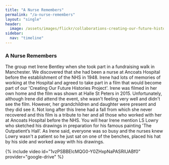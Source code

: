```yaml
---
title: "A Nurse Remembers"
permalink: "/a-nurse-remembers"
layout: "single"
header:
  image: /assets/images/flickr/collaborations-creating-our-future-histories/13a future histories.jpeg
sidebar:
  nav: "timeline"
---
```


### A Nurse Remembers

The group met Irene Bentley when she took part in a fundraising walk in Manchester.  We discovered that she had been a nurse at Ancoats Hospital before the establishment of the NHS in 1948. Irene had lots of memories of working at the Hospital and agreed to take part in a film that would become part of our 'Creating Our Future Histories Project'.  Irene was filmed in her own home and the film was shown at Halle St Peters in 2015.  Unfortunately, although Irene did attend the event, she wasn't feeling very well and didn't see the film.  However, her grandchildren and daughter were present and they did see it. Not long after this Irene had a fall from which she never recovered and this film is a tribute to her and all those who worked with her at Ancoats Hospital before the NHS. You will hear Irene mention LS Lowry who sketched his drawings in preparation for his famous painting 'The Outpatient’s Hall’. As Irene said, everyone was so busy and the nurses knew Lowry wasn't a patient so he just sat on one of the benches, placed his hat by his side and worked away with his drawings. 

{% include video id="1vzPSBBElcMQG0-Y0ZHxpNaPASRlUABf0" provider="google-drive" %}

